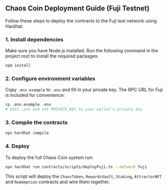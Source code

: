 ## Chaos Coin Deployment Guide (Fuji Testnet)

Follow these steps to deploy the contracts to the Fuji test network using Hardhat.

### 1. Install dependencies

Make sure you have Node.js installed. Run the following command in the project
root to install the required packages:

```bash
npm install
```

### 2. Configure environment variables

Copy `.env.example` to `.env` and fill in your private key. The RPC URL for
Fuji is included for convenience:

```bash
cp .env.example .env
# Edit .env and set PRIVATE_KEY to your wallet's private key
```

### 3. Compile the contracts

```bash
npx hardhat compile
```

### 4. Deploy

To deploy the full Chaos Coin system run:

```bash
npx hardhat run contracts/scripts/deployFuji.ts --network fuji
```

This script will deploy the `ChaosToken`, `RewardsVault`, `Staking`,
`AttractorNFT` and `Redemption` contracts and wire them together.
